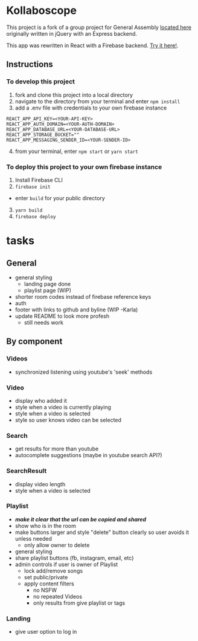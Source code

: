 # Kollaboscope
This project is a fork of a group project for General Assembly [located here](https://github.com/ludocracy/project-01) originally written in jQuery with an Express backend.

This app was rewritten in React with a Firebase backend. [Try it here!](https://kollaboscope-183217.firebaseapp.com/).
## Instructions
### To develop this project
1. fork and clone this project into a local directory
2. navigate to the directory from your terminal and enter `npm install`
3.  add a .env file with credentials to your own firebase instance
```
REACT_APP_API_KEY=<YOUR-API-KEY>
REACT_APP_AUTH_DOMAIN=<YOUR-AUTH-DOMAIN>
REACT_APP_DATABASE_URL=<YOUR-DATABASE-URL>
REACT_APP_STORAGE_BUCKET=""
REACT_APP_MESSAGING_SENDER_ID=<YOUR-SENDER-ID>
```
4. from your terminal, enter `npm start` or `yarn start`
### To deploy this project to your own firebase instance
1. Install Firebase CLI
2. `firebase init`
  - enter `build` for your public directory
3. `yarn build`
4. `firebase deploy`

# tasks
## General
  - general styling
    - landing page done
    - playlist page (WIP)
  - shorter room codes instead of firebase reference keys
  - auth
  - footer with links to github and byline (WIP -Karla)
  - update README to look more profesh
    - still needs work
## By component
### Videos
  - synchronized listening using youtube's 'seek' methods
### Video
  - display who added it
  - style when a video is currently playing
  - style when a video is selected
  - style so user knows video can be selected
### Search
  - get results for more than youtube
  - autocomplete suggestions (maybe in youtube search API?)
### SearchResult
  - display video length
  - style when a video is selected
### Playlist
  - ***make it clear that the url can be copied and shared***
  - show who is in the room
  - make buttons larger and style "delete" button clearly so user avoids it unless needed
    - only allow owner to delete
  - general styling
  - share playlist buttons (fb, instagram, email, etc)
  - admin controls if user is owner of Playlist
    - lock add/remove songs
    - set public/private
    - apply content filters
      - no NSFW
      - no repeated Videos
      - only results from give playlist or tags
### Landing
  - give user option to log in

